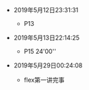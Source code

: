 - 2019年5月12日23:31:31 
  - P13

- 2019年5月13日22:14:25
  - P15  24'00''

- 2019年5月29日00:24:08
  - flex第一讲完事